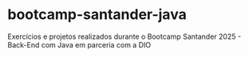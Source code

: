 # bootcamp-santander-java
Exercícios e projetos realizados durante o Bootcamp Santander 2025 - Back-End com Java em parceria com a DIO
